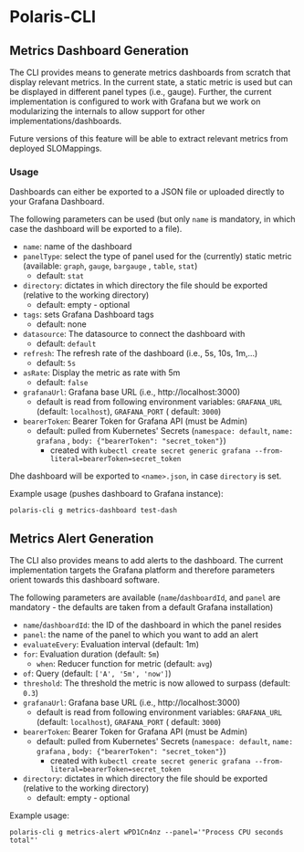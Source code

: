# Polaris-CLI

## Metrics Dashboard Generation

The CLI provides means to generate metrics dashboards from scratch that display relevant metrics. In the current state,
a static metric is used but can be displayed in different panel types (i.e., gauge).
Further, the current implementation is configured to work with Grafana but we work on modularizing the internals to allow support for other implementations/dashboards. 

Future versions of this feature will be able to extract relevant metrics from deployed SLOMappings.

### Usage

Dashboards can either be exported to a JSON file or uploaded directly to your Grafana Dashboard.

The following parameters can be used (but only `name` is mandatory, in which case the dashboard will be exported to a
file).

* `name`: name of the dashboard
* `panelType`: select the type of panel used for the (currently) static metric (available: `graph`, `gauge`, `bargauge`
  , `table`, `stat`)
    * default: `stat`
* `directory`: dictates in which directory the file should be exported (relative to the working directory)
    * default: empty - optional
* `tags`: sets Grafana Dashboard tags
    * default: none
* `datasource`: The datasource to connect the dashboard with
    * default: `default`
* `refresh`: The refresh rate of the dashboard (i.e., 5s, 10s, 1m,...)
    * default: `5s`
* `asRate`: Display the metric as rate with 5m
    * default: `false`
* `grafanaUrl`: Grafana base URL (i.e., http://localhost:3000)
    * default is read from following environment variables: `GRAFANA_URL` (default: `localhost`), `GRAFANA_PORT` (
      default: `3000`)
* `bearerToken`: Bearer Token for Grafana API (must be Admin)
    * default: pulled from Kubernetes' Secrets (`namespace: default`, `name: grafana`
      , `body: {"bearerToken": "secret_token"}`)
        * created with `kubectl create secret generic grafana --from-literal=bearerToken=secret_token`

Dhe dashboard will be exported to `<name>.json`, in case `directory` is set.

Example usage (pushes dashboard to Grafana instance):

    polaris-cli g metrics-dashboard test-dash 
    
## Metrics Alert Generation

The CLI also provides means to add alerts to the dashboard.
The current implementation targets the Grafana platform and therefore parameters orient towards this dashboard software.

The following parameters are available (`name`/`dashboardId`, and `panel` are mandatory - the defaults are taken from a default Grafana installation)

* `name`/`dashboardId`: the ID of the dashboard in which the panel resides
* `panel`: the name of the panel to which you want to add an alert
* `evaluateEvery`: Evaluation interval (default: 1m)
* `for`: Evaluation duration (default: `5m`)
  * `when`: Reducer function for metric (default: `avg`)
* `of`: Query (default: `['A', '5m', 'now']`)
* `threshold`: The threshold the metric is now allowed to surpass (default: `0.3`)
* `grafanaUrl`: Grafana base URL (i.e., http://localhost:3000)
    * default is read from following environment variables: `GRAFANA_URL` (default: `localhost`), `GRAFANA_PORT` (
      default: `3000`)
* `bearerToken`: Bearer Token for Grafana API (must be Admin)
    * default: pulled from Kubernetes' Secrets (`namespace: default`, `name: grafana`
      , `body: {"bearerToken": "secret_token"}`)
        * created with `kubectl create secret generic grafana --from-literal=bearerToken=secret_token`
* `directory`: dictates in which directory the file should be exported (relative to the working directory)
    * default: empty - optional

Example usage:

    polaris-cli g metrics-alert wPD1Cn4nz --panel='"Process CPU seconds total"'
